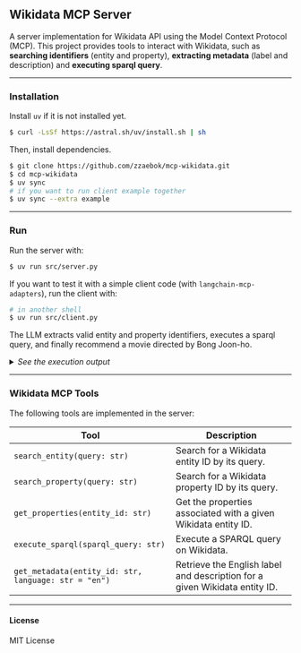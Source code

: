 ## Wikidata MCP Server

A server implementation for Wikidata API using the Model Context Protocol (MCP).
This project provides tools to interact with Wikidata, such as **searching identifiers** (entity and property), **extracting metadata** (label and description) and **executing sparql query**.

---

### Installation

Install `uv` if it is not installed yet.

```bash
$ curl -LsSf https://astral.sh/uv/install.sh | sh
```

Then, install dependencies.

```bash
$ git clone https://github.com/zzaebok/mcp-wikidata.git
$ cd mcp-wikidata
$ uv sync
# if you want to run client example together
$ uv sync --extra example
```

---

### Run

Run the server with:

```bash
$ uv run src/server.py
```

If you want to test it with a simple client code (with `langchain-mcp-adapters`), run the client with:

```bash
# in another shell
$ uv run src/client.py
```

The LLM extracts valid entity and property identifiers, executes a sparql query, and finally recommend a movie directed by Bong Joon-ho.

<details>
  <summary><i>See the execution output</i></summary>

```python
{
  "messages": [
      HumanMessage(
          content="Can you recommend me a movie directed by Bong Joonho?",
      ),
      AIMessage(
          tool_calls=[
              {
                  "name": "search_entity",
                  "args": {"query": "Bong Joon-ho"},
              }
          ],
      ),
      ToolMessage(
          content="Q495980",
          name="search_entity",
      ),
      AIMessage(
          tool_calls=[
              {
                  "name": "get_properties",
                  "args": {"entity_id": "Q495980"},
              }
          ],
      ),
      ToolMessage(
          content='["P345", "P244", "P214", "P227", ...]',
          name="get_properties",
      ),
      AIMessage(
          tool_calls=[
              {
                  "name": "search_property",
                  "args": {"query": "director"},
              }
          ],
      ),
      ToolMessage(
          content="P57",
          name="search_property",
      ),
      AIMessage(
          tool_calls=[
              {
                  "name": "execute_sparql",
                  "args": {
                      "sparql_query": 'SELECT ?film ?filmLabel WHERE {\n  ?film wdt:P57 wd:Q495980.\n  SERVICE wikibase:label { bd:serviceParam wikibase:language "en". }\n} LIMIT 1'
                  },
              }
          ],
      ),
      ToolMessage(
          content='[{"film": {"type": "uri", "value": "http://www.wikidata.org/entity/Q483761"}, "filmLabel": {"xml:lang": "en", "type": "literal", "value": "Mother"}}]',
          name="execute_sparql",
      ),
      AIMessage(
          content='I recommend the movie "Mother," which was directed by Bong Joon-ho.',
      ),
  ]
}
```

</details>

---

### Wikidata MCP Tools

The following tools are implemented in the server:

| Tool                                                 | Description                                                                |
| ---------------------------------------------------- | -------------------------------------------------------------------------- |
| `search_entity(query: str)`                          | Search for a Wikidata entity ID by its query.                              |
| `search_property(query: str)`                        | Search for a Wikidata property ID by its query.                            |
| `get_properties(entity_id: str)`                     | Get the properties associated with a given Wikidata entity ID.             |
| `execute_sparql(sparql_query: str)`                  | Execute a SPARQL query on Wikidata.                                        |
| `get_metadata(entity_id: str, language: str = "en")` | Retrieve the English label and description for a given Wikidata entity ID. |

---

#### License

MIT License
